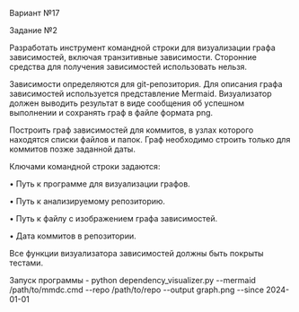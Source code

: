Вариант №17

Задание №2 

Разработать инструмент командной строки для визуализации графа 
зависимостей, включая транзитивные зависимости. Сторонние средства для 
получения зависимостей использовать нельзя. 

Зависимости определяются для git-репозитория. Для описания графа 
зависимостей используется представление Mermaid. Визуализатор должен 
выводить результат в виде сообщения об успешном выполнении и сохранять граф 
в файле формата png. 

Построить граф зависимостей для коммитов, в узлах которого находятся 
списки файлов и папок. Граф необходимо строить только для коммитов позже 
заданной даты. 

Ключами командной строки задаются: 

• Путь к программе для визуализации графов. 

• Путь к анализируемому репозиторию. 

• Путь к файлу с изображением графа зависимостей. 

• Дата коммитов в репозитории. 

Все функции визуализатора зависимостей должны быть покрыты тестами. 

Запуск программы - python dependency_visualizer.py --mermaid /path/to/mmdc.cmd --repo /path/to/repo --output graph.png --since 2024-01-01
